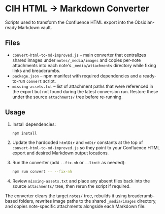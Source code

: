 # CIH HTML → Markdown Converter

Scripts used to transform the Confluence HTML export into the Obsidian-ready Markdown vault.

## Files

- `convert-html-to-md-improved.js` – main converter that centralizes shared images under `notes/_media/images` and copies per-note attachments into each note's `_media/attachments` directory while fixing links and breadcrumbs.
- `package.json` – npm manifest with required dependencies and a ready-to-run `convert` script.
- `missing-assets.txt` – list of attachment paths that were referenced in the export but not found during the latest conversion run. Restore these under the source `attachments/` tree before re-running.

## Usage

1. Install dependencies:

   ```bash
   npm install
   ```

2. Update the hardcoded `htmlDir` and `mdDir` constants at the top of `convert-html-to-md-improved.js` so they point to your Confluence HTML export and desired Markdown output locations.

3. Run the converter (add `--fix-nh` or `--limit` as needed):

   ```bash
   npm run convert -- --fix-nh
   ```

4. Review `missing-assets.txt` and place any absent files back into the source `attachments/` tree, then rerun the script if required.

The converter clears the target `notes/` tree, rebuilds it using breadcrumb-based folders, rewrites image paths to the shared `_media/images` directory, and copies note-specific attachments alongside each Markdown file.
